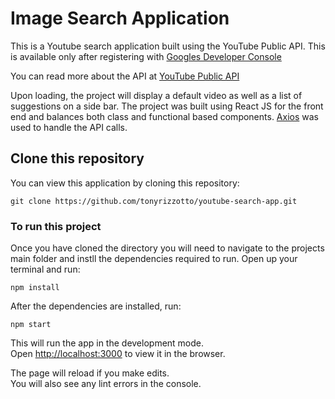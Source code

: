 # Image Search Application

This is a Youtube search application built using the YouTube Public API. This is available only after registering with [Googles Developer Console](https://developers.google.com/)

You can read more about the API at [YouTube Public API](https://developers.google.com/youtube)

Upon loading, the project will display a default video as well as a list of suggestions on a side bar. The project was built using React JS for the front end and balances both class and functional based components. [Axios](https://www.npmjs.com/package/axios) was used to handle the API calls.

## Clone this repository

You can view this application by cloning this repository:

```
git clone https://github.com/tonyrizzotto/youtube-search-app.git
```

### To run this project

Once you have cloned the directory you will need to navigate to the projects main folder and instll the dependencies required to run. Open up your terminal and run:

```
npm install
```

After the dependencies are installed, run:

```
npm start
```

This will run the app in the development mode.\
Open [http://localhost:3000](http://localhost:3000) to view it in the browser.

The page will reload if you make edits.\
You will also see any lint errors in the console.
